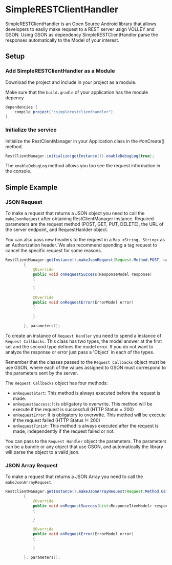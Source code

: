 SimpleRESTClientHandler
===========

SimpleRESTClientHandler is an Open Source Android library that allows developers to easily make request to a REST server usign VOLLEY and GSON. 
Using GSON as dependency SimpleRESTClientHandler parse the responses automatically to the Model of your interest.

Setup
-----
### Add SimpleRESTClientHandler as a Module
Download the project and include in your project as a module.

Make sure that the `build.gradle` of your application has the module depency

```groovy
dependencies {
    compile project(":simplerestclienthandler")
}
```


### Initialize the service

Initialize the RestClientManager in your Application class in the #onCreate() method.

```java
RestClientManager.initialize(getInstance()).enableDebugLog(true);
```

The `enableDebugLog` method allows you too see the request information in the console.

Simple Example
-----

### JSON Request
To make a request that returns a JSON object you need to call the `makeJsonRequest` after obtaining RestClientManager instance.
Required parameters are the request method (POST, GET, PUT, DELETE), the URL of the server endpoint, and RequestHanlder object.

You can also pass new headers to the request in a `Map <String, String>` as an Authorization header.
We also recommend spending a tag request to cancel the specific request for some reasons.

```java
RestClientManager.getInstance().makeJsonRequest(Request.Method.POST, url, new RequestHandler<>(new RequestCallbacks<ResponseModel, ErrorModel>()
		{
			@Override
			public void onRequestSuccess(ResponseModel response)
			{

			}

			@Override
			public void onRequestError(ErrorModel error)
			{

			}

		}, parameters));
```

To create an instance of `Request Handler` you need to spend a instance of `Request Callbacks`. This class has two types, the model answer at the first set and the second type defines the model error. If you do not want to analyze the response or error just pass a 'Object` in each of the types.

Remember that the classes passed to the `Request Callbacks` object must be use GSON, where each of the values assigned to GSON must correspond to the parameters sent by the server.

The `Request Callbacks` object has four methods:

-  `onRequestStart`: This method is always executed before the request is made.
-  `onRequestSuccess`: It is obligatory to overwrite. This method will be execute if the request is successfull (HTTP Status = 200)
-  `onRequestError`: It is obligatory to overwrite. This method will be execute if the request failed (HTTP Status != 200)
-  `onRequestFinish`: This method is always executed after the request is made, independently if the request failed or not.

You can pass to the  `Request Handler` object the parameters. The parameters can be a bundle or any object that use GSON, and automatically the library will parse the object to a valid json.

### JSON Array Request
To make a request that returns a JSON Array you need to call the `makeJsonArrayRequest`.

```java
RestClientManager.getInstance().makeJsonArrayRequest(Request.Method.GET, url, new RequestHandler<>(new RequestCallbacks<List<ResponseItemModel>, ErrorModel>()
		{
			@Override
			public void onRequestSuccess(List<ResponseItemModel> response)
			{

			}

			@Override
			public void onRequestError(ErrorModel error)
			{

			}

		}, parameters));
```
